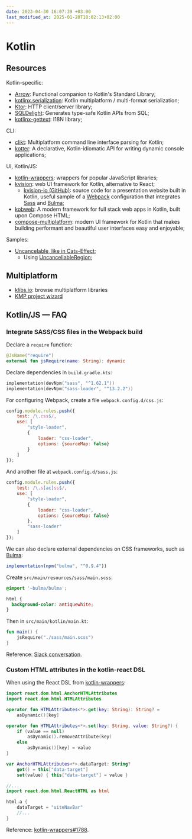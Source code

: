 ```yaml
---
date: 2023-04-30 16:07:39 +03:00
last_modified_at: 2025-01-28T18:02:13+02:00
---
```


# Kotlin

## Resources

Kotlin-specific:

- [Arrow](https://arrow-kt.io/learn/): Functional companion to Kotlin's Standard Library;
- [kotlinx.serialization](https://github.com/Kotlin/kotlinx.serialization): Kotlin multiplatform / multi-format serialization;
- [Ktor](https://ktor.io/): HTTP client/server library;
- [SQLDelight](https://github.com/cashapp/sqldelight): Generates type-safe Kotlin APIs from SQL;
- [kotlinx-gettext](https://github.com/kropp/kotlinx-gettext/tree/main): I18N library;

CLI:

- [clikt](https://github.com/ajalt/clikt): Multiplatform command line interface parsing for Kotlin;
- [kotter](https://github.com/varabyte/kotter): A declarative, Kotlin-idiomatic API for writing dynamic console applications;

UI, Kotlin/JS:

- [kotlin-wrappers](https://github.com/JetBrains/kotlin-wrappers/): wrappers for popular JavaScript libraries;
- [kvision](https://kvision.io/): web UI framework for Kotlin, alternative to React;
  - [kvision-io (GitHub)](https://github.com/rjaros/kvision-io/): source code for a presentation website built in Kotlin, useful sample of a [Webpack](https://webpack.js.org/) configuration that integrates [Sass](https://en.wikipedia.org/wiki/Sass_(style_sheet_language)) and [Bulma](https://bulma.io/);
- [kobweb](https://github.com/varabyte/kobweb): A modern framework for full stack web apps in Kotlin, built upon Compose HTML;
- [compose-multiplatform](https://github.com/JetBrains/compose-multiplatform): modern UI framework for Kotlin that makes building performant and beautiful user interfaces easy and enjoyable;

Samples:

- [Uncancelable, like in Cats-Effect](https://gist.github.com/alexandru/7527f83da03a32dbb46c281e95429ed6);
  - Using [UncancellableRegion](https://github.com/nomisRev/arrow-fx-coroutines-utils/blob/main/src/commonMain/kotlin/io/github/nomisrev/UncancellableRegion.kt);

## Multiplatform

- [klibs.io](https://klibs.io/): browse multiplatform libraries
- [KMP project wizard](https://kmp.jetbrains.com/#newProject)

## Kotlin/JS — FAQ

### Integrate SASS/CSS files in the Webpack build

Declare a `require` function:

```kotlin
@JsName("require")
external fun jsRequire(name: String): dynamic
```

Declare dependencies in `build.gradle.kts`:

```kotlin
implementation(devNpm("sass", "^1.62.1"))
implementation(devNpm("sass-loader", "^13.2.2"))
```

For configuring Webpack, create a file `webpack.config.d/css.js`:

```js
config.module.rules.push({
    test: /\.css$/,
    use: [
        "style-loader",
        {
            loader: "css-loader",
            options: {sourceMap: false}
        }
    ]
});
```

And another file at `webpack.config.d/sass.js`:

```js
config.module.rules.push({
    test: /\.s[ac]ss$/,
    use: [
        "style-loader",
        {
            loader: "css-loader",
            options: {sourceMap: false}
        },
        "sass-loader"
    ]
});
```

We can also declare external dependencies on CSS frameworks, such as [Bulma](https://bulma.io/):

```js
implementation(npm("bulma", "^0.9.4"))
```

Create `src/main/resources/sass/main.scss`:

```scss
@import '~bulma/bulma';

html {
  background-color: antiquewhite;
}
```

Then in `src/main/kotlin/main.kt`:

```kotlin
fun main() {
    jsRequire("./sass/main.scss")
}
```

Reference: [Slack conversation](https://kotlinlang.slack.com/archives/C0B8L3U69/p1684137369719519).

### Custom HTML attributes in the kotlin-react DSL

When using the React DSL from [kotlin-wrappers](https://github.com/JetBrains/kotlin-wrappers/):

```kotlin
import react.dom.html.AnchorHTMLAttributes
import react.dom.html.HTMLAttributes

operator fun HTMLAttributes<*>.get(key: String): String? =
    asDynamic()[key]

operator fun HTMLAttributes<*>.set(key: String, value: String?) {
    if (value == null)
        asDynamic().removeAttribute(key)
    else
        asDynamic()[key] = value
}

var AnchorHTMLAttributes<*>.dataTarget: String?
    get() = this["data-target"]
    set(value) { this["data-target"] = value }

//...
import react.dom.html.ReactHTML as html

html.a {
    dataTarget = "siteNavBar"
    //...
}
```

Reference: [kotlin-wrappers#1788](https://github.com/JetBrains/kotlin-wrappers/issues/1788).
